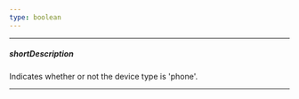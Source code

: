```yaml
---
type: boolean
---
```

---
##### shortDescription
Indicates whether or not the device type is 'phone'.

---
